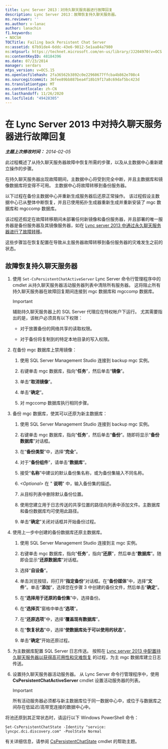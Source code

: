```yaml
---
title: Lync Server 2013：对持久聊天服务器进行故障回复
description: Lync Server 2013：故障恢复持久聊天服务器。
ms.reviewer: ''
ms.author: v-lanac
author: lanachin
f1.keywords:
- NOCSH
TOCTitle: Failing back Persistent Chat Server
ms:assetid: 67b91de4-6ddc-43e6-9812-5e1aa84a7980
ms:mtpsurl: https://technet.microsoft.com/en-us/library/JJ204970(v=OCS.15)
ms:contentKeyID: 48184396
ms.date: 07/23/2014
manager: serdars
mtps_version: v=OCS.15
ms.openlocfilehash: 2fa36562b3892c0e22960677ffcba4b862e708c4
ms.sourcegitcommit: 36fee89bb887bea4f18b19f17a8c69daf5bc423d
ms.translationtype: MT
ms.contentlocale: zh-CN
ms.lasthandoff: 11/26/2020
ms.locfileid: "49428305"
---
```

# <a name="failing-back-persistent-chat-server-in-lync-server-2013"></a>在 Lync Server 2013 中对持久聊天服务器进行故障回复

<div data-xmlns="http://www.w3.org/1999/xhtml">

<div class="topic" data-xmlns="http://www.w3.org/1999/xhtml" data-msxsl="urn:schemas-microsoft-com:xslt" data-cs="https://msdn.microsoft.com/">

<div data-asp="https://msdn2.microsoft.com/asp">



</div>

<div id="mainSection">

<div id="mainBody">

<span> </span>

_**主题上次修改时间：** 2014-02-05_

此过程概述了从持久聊天服务器故障中恢复所需的步骤，以及从主数据中心重新建立操作的步骤。

在持久聊天服务器出现故障期间，主数据中心将受到完全中断，并且主数据库和镜像数据库将变得不可用。 主数据中心将故障转移到备份服务器。

以下过程在备份主数据中心并重新生成服务器后还原正常操作。 该过程假设主数据中心已从整体中断恢复，并且已使用拓扑生成器重新生成并重新安装了 mgc 数据库和 mgccomp 数据库。

该过程还假定在故障转移期间未部署任何新镜像和备份服务器，并且部署的唯一服务器是备份服务器及其镜像服务器，如在 [Lync server 2013 中通过永久聊天服务器进行了故障转移](lync-server-2013-failing-over-persistent-chat-server.md)。

这些步骤旨在恢复配置在导致从主服务器故障转移到备份服务器的灾难发生之前的状态。

<div>

## <a name="to-fail-back-persistent-chat-server"></a>故障恢复持久聊天服务器

1.  使用 `Set-CsPersistentChatActiveServer` Lync Server 命令行管理程序中的 cmdlet 从持久聊天服务器活动服务器列表中清除所有服务器。 这将阻止所有持久聊天服务器在故障回复期间连接到 mgc 数据库和 mgccomp 数据库。
    
    <div>
    

    > [!IMPORTANT]  
    > 辅助持久聊天服务器上的 SQL Server 代理应在特权帐户下运行。 尤其需要指出的是，该帐户必须具有以下权限： 
    > <UL>
    > <LI>
    > <P>对于放置备份的网络共享的读取权限。</P>
    > <LI>
    > <P>对于备份将复制到的特定本地目录的写入权限。</P></LI></UL>

    
    </div>

2.  在备份 mgc 数据库上禁用镜像：
    
    1.  使用 SQL Server Management Studio 连接到 backup mgc 实例。
    
    2.  右键单击 mgc 数据库，指向“**任务**”，然后单击“**镜像**”。
    
    3.  单击“**取消镜像**”。
    
    4.  单击“**确定**”。
    
    5.  对 mgccomp 数据库执行相同步骤。

3.  备份 mgc 数据库，使其可以还原为新主数据库：
    
    1.  使用 SQL Server Management Studio 连接到 backup mgc 实例。
    
    2.  右键单击 mgc 数据库，指向“**任务**”，然后单击“**备份**”。随即将显示“**备份数据库**”对话框。
    
    3.  在“**备份类型**”中，选择“**完全**”。
    
    4.  对于“**备份组件**”，请单击“**数据库**”。
    
    5.  接受“**名称**”中建议的默认备份集名称，或为备份集输入不同名称。
    
    6.  *\<Optional\>* 在 " **说明**" 中，输入备份集的描述。
    
    7.  从目标列表中删除默认备份位置。
    
    8.  使用您建立用于日志传送的共享位置的路径向列表中添加文件。主数据库和备份数据库均可使用此路径。
    
    9.  单击“**确定**”关闭对话框并开始备份过程。

4.  使用上一步中创建的备份数据库还原主数据库。
    
    1.  使用 SQL Server Management Studio 连接到主 mgc 实例。
    
    2.  右键单击 mgc 数据库，指向“**任务**”，指向“**还原**”，然后单击“**数据库**”。随即会显示“**还原数据库**”对话框。
    
    3.  选择“**自设备**”。
    
    4.  单击浏览按钮，将打开“**指定备份**”对话框。在“**备份媒体**”中，选择“**文件**”。单击“**添加**”，选择您在步骤 3 中创建的备份文件，然后单击“**确定**”。
    
    5.  在“**选择用于还原的备份集**”中，选择备份。
    
    6.  在“**选择页**”窗格中单击“**选项**”。
    
    7.  在“**还原选项**”中，选择“**覆盖现有数据库**”。
    
    8.  在“**恢复状态**”中，选择“**使数据库处于可以使用的状态**”。
    
    9.  单击“**确定**”开始还原过程。

5.  为主数据库配置 SQL Server 日志传送。 按照在 [Lync server 2013 中配置持久聊天服务器以获得高可用性和灾难恢复](lync-server-2013-configuring-persistent-chat-server-for-high-availability-and-disaster-recovery.md) 的过程，为主 mgc 数据库建立日志传送。

6.  设置持久聊天服务器活动服务器。 从 Lync Server 命令行管理程序中，使用 **CsPersistentChatActiveServer** cmdlet 设置活动服务器的列表。
    
    <div>
    

    > [!IMPORTANT]  
    > 所有活动服务器必须都与新主数据库位于同一数据中心中，或位于与数据库之间存在低延迟/高带宽连接的数据中心中。

    
    </div>

将池还原到其正常状态时，请运行以下 Windows PowerShell 命令：

    Set-CsPersistentChatState -Identity "service: lyncpc.dci.discovery.com" -PoolState Normal

有关详细信息，请参阅 [CsPersistentChatState](https://docs.microsoft.com/powershell/module/skype/Set-CsPersistentChatState) cmdlet 的帮助主题。

</div>

</div>

<span> </span>

</div>

</div>

</div>


